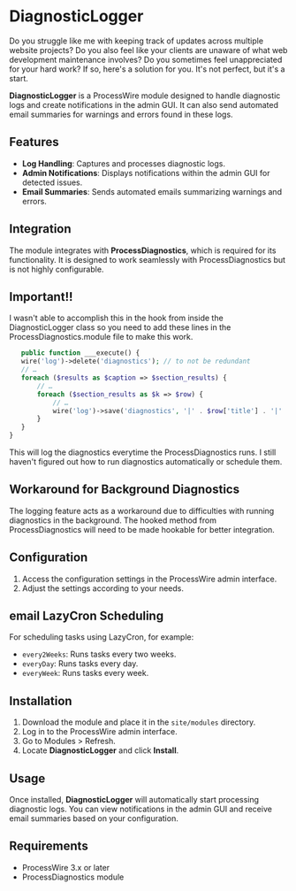 # DiagnosticLogger

Do you struggle like me with keeping track of updates across multiple website projects? Do you also feel like your clients are unaware of what web development maintenance involves? Do you sometimes feel unappreciated for your hard work? If so, here's a solution for you. It's not perfect, but it's a start.

**DiagnosticLogger** is a ProcessWire module designed to handle diagnostic logs and create notifications in the admin GUI. It can also send automated email summaries for warnings and errors found in these logs.

## Features

- **Log Handling**: Captures and processes diagnostic logs.
- **Admin Notifications**: Displays notifications within the admin GUI for detected issues.
- **Email Summaries**: Sends automated emails summarizing warnings and errors.

## Integration

The module integrates with **ProcessDiagnostics**, which is required for its functionality. It is designed to work seamlessly with ProcessDiagnostics but is not highly configurable.

## Important!!

I wasn't able to accomplish this in the hook from inside the DiagnosticLogger class so you need to add these lines in the ProcessDiagnostics.module file to make this work.

 ```php
    public function ___execute() {
    wire('log')->delete('diagnostics'); // to not be redundant
    // …
    foreach ($results as $caption => $section_results) {
        // …
        foreach ($section_results as $k => $row) {
            // …
            wire('log')->save('diagnostics', '|' . $row['title'] . '|' . $row['value'] . '|' . $row['status'] . '|' . $row['action']);
        }
    }
}
```

This will log the diagnostics everytime the ProcessDiagnostics runs. I still haven't figured out how to run diagnostics automatically or schedule them.

## Workaround for Background Diagnostics

The logging feature acts as a workaround due to difficulties with running diagnostics in the background. The hooked method from ProcessDiagnostics will need to be made hookable for better integration.

## Configuration

1. Access the configuration settings in the ProcessWire admin interface.
2. Adjust the settings according to your needs.

## email LazyCron Scheduling

For scheduling tasks using LazyCron, for example:

- `every2Weeks`: Runs tasks every two weeks.
- `everyDay`: Runs tasks every day.
- `everyWeek`: Runs tasks every week.

## Installation

1. Download the module and place it in the `site/modules` directory.
2. Log in to the ProcessWire admin interface.
3. Go to Modules > Refresh.
4. Locate **DiagnosticLogger** and click **Install**.

## Usage

Once installed, **DiagnosticLogger** will automatically start processing diagnostic logs. You can view notifications in the admin GUI and receive email summaries based on your configuration.

## Requirements

- ProcessWire 3.x or later
- ProcessDiagnostics module